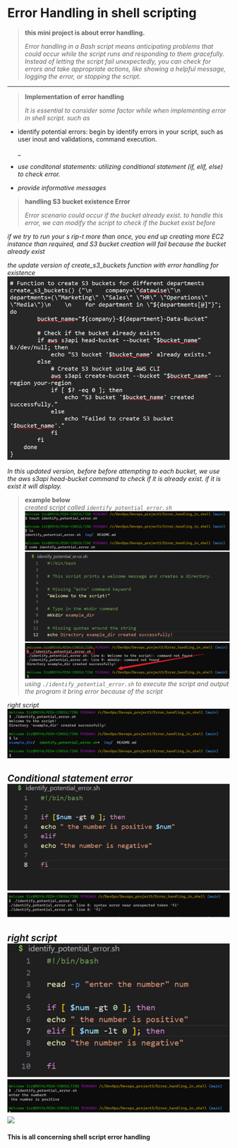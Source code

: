 # **Error Handling in shell scripting**

>**this mini project is about error handling.**
_<p>Error handling in a Bash script means anticipating problems that could occur while the script runs and responding to them gracefully. Instead of letting the script fail unexpectedly, you can check for errors and take appropriate actions, like showing a helpful message, logging the error, or stopping the script.</p>_

----
> **Implementation of error handling**
_<p>It is essential to consider some factor while when implementing error in shell script. such as_
- identify potential errors: begin by identify errors in your script, such as user inout and validations, command execution.</p>_
- _<p>use conditonal statements: utilizing conditional statement (if, elif, else) to check error.</p>_
- _<p>provide informative messages</p>_


>**handling S3 bucket existence Error**
_<p>Error scenario could occur if the bucket already exist. to handle this error, we can modify the script to check if the bucket exist before</p>_

_<p>if we try to run your s rip-t more than once, you end up creating more EC2 instance than required, and S3 bucket creation will fail because the bucket already exist</p>_

_the update version of create_s3_buckets function with error handling for existence_
![](./img/newww%20buc.jpg)
_<p>In this updated version, before before attempting to each bucket, we use the aws s3api head-bucket command to check if it is already exist. if it is exist it will display.</p>_

>**example below**<br>
_created script called `identify_potential_error.sh`_
![](./Img/1.%20created%20id.jpg)
![](./Img/2.0%20error%20editor.jpg)
![](./Img/2.%20err.jpg)
_using `./identify_potential_error.sh` to execute the script and output the program it bring error because of the script_

_right script_
![](./Img/2.1%20worked.jpg)

_Conditional statement error_
![](./Img/3.%20conditional%20erro%20editor.jpg)
![](./Img/3.%20output.jpg)
----

_right script_
![](./Img/4.%20original%20code.jpg)
![](./Img/4.%20output.jpg)
![](./Img/5.2%20if%20execute.jpg)
---


**This is all concerning shell script error handling**
